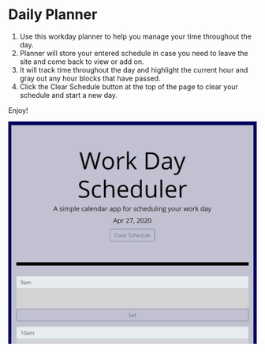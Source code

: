 # Daily Planner

1.  Use this workday planner to help you manage your time throughout the day.
2.  Planner will store your entered schedule in case you need to leave the site and come back to view or add on.
3.  It will track time throughout the day and highlight the current hour and gray out any hour blocks that have passed.
4.  Click the Clear Schedule button at the top of the page to clear your schedule and start a new day.

Enjoy!

![Image of application ready to use](https://github.com/josephcbaca/PersonalDayPlanner/blob/master/WDPscreenshot.JPG)